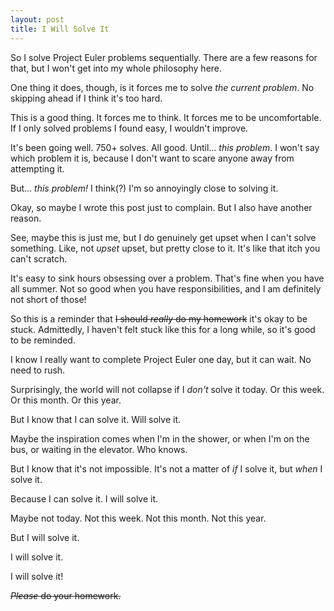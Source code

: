 ```yaml
---
layout: post
title: I Will Solve It
---
```


So I solve Project Euler problems sequentially. There are a few reasons for that, but I won't get into my whole philosophy here.

One thing it does, though, is it forces me to solve *the current problem*. No skipping ahead if I think it's too hard.

This is a good thing. It forces me to think. It forces me to be uncomfortable. If I only solved problems I found easy, I wouldn't improve.

It's been going well. 750+ solves. All good. Until... *this problem*. I won't say which problem it is, because I don't want to scare anyone away from attempting it.

But... *this problem!* I think(?) I'm so annoyingly close to solving it.

Okay, so maybe I wrote this post just to complain. But I also have another reason.

See, maybe this is just me, but I do genuinely get upset when I can't solve something. Like, not *upset* upset, but pretty close to it. It's like that itch you can't scratch.

It's easy to sink hours obsessing over a problem. That's fine when you have all summer. Not so good when you have responsibilities, and I am definitely not short of those!

So this is a reminder that ~~I should *really* do my homework~~ it's okay to be stuck. Admittedly, I haven't felt stuck like this for a long while, so it's good to be reminded.

I know I really want to complete Project Euler one day, but it can wait. No need to rush.

Surprisingly, the world will not collapse if I *don't* solve it today. Or this week. Or this month. Or this year.

But I know that I can solve it. Will solve it.

Maybe the inspiration comes when I'm in the shower, or when I'm on the bus, or waiting in the elevator. Who knows.

But I know that it's not impossible. It's not a matter of *if* I solve it, but *when* I solve it.

Because I can solve it. I will solve it.

Maybe not today. Not this week. Not this month. Not this year.

But I will solve it.

I will solve it.

I will solve it!

~~*Please* do your homework.~~